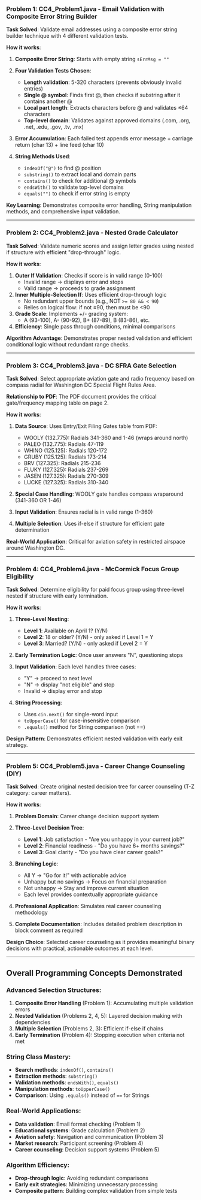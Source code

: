 ### **Problem 1: CC4_Problem1.java - Email Validation with Composite Error String Builder**

**Task Solved**: Validate email addresses using a composite error string builder technique with 4 different validation tests.

**How it works**:
1. **Composite Error String**: Starts with empty string `sErrMsg = ""`
2. **Four Validation Tests Chosen**:
   - **Length validation**: 5-320 characters (prevents obviously invalid entries)
   - **Single @ symbol**: Finds first @, then checks if substring after it contains another @
   - **Local part length**: Extracts characters before @ and validates ≤64 characters
   - **Top-level domain**: Validates against approved domains (.com, .org, .net, .edu, .gov, .tv, .mx)

3. **Error Accumulation**: Each failed test appends error message + carriage return (char 13) + line feed (char 10)
4. **String Methods Used**:
   - `indexOf("@")` to find @ position
   - `substring()` to extract local and domain parts
   - `contains()` to check for additional @ symbols
   - `endsWith()` to validate top-level domains
   - `equals("")` to check if error string is empty

**Key Learning**: Demonstrates composite error handling, String manipulation methods, and comprehensive input validation.

---

### **Problem 2: CC4_Problem2.java - Nested Grade Calculator**

**Task Solved**: Validate numeric scores and assign letter grades using nested if structure with efficient "drop-through" logic.

**How it works**:
1. **Outer If Validation**: Checks if score is in valid range (0-100)
   - Invalid range → displays error and stops
   - Valid range → proceeds to grade assignment
2. **Inner Multiple-Selection If**: Uses efficient drop-through logic
   - No redundant upper bounds (e.g., NOT `>= 80 && < 90`)
   - Relies on logical flow: if not ≥90, then must be <90
3. **Grade Scale**: Implements +/- grading system:
   - A (93-100), A- (90-92), B+ (87-89), B (83-86), etc.
4. **Efficiency**: Single pass through conditions, minimal comparisons

**Algorithm Advantage**: Demonstrates proper nested validation and efficient conditional logic without redundant range checks.

---

### **Problem 3: CC4_Problem3.java - DC SFRA Gate Selection**

**Task Solved**: Select appropriate aviation gate and radio frequency based on compass radial for Washington DC Special Flight Rules Area.

**Relationship to PDF**: The PDF document provides the critical gate/frequency mapping table on page 2.

**How it works**:
1. **Data Source**: Uses Entry/Exit Filing Gates table from PDF:
   - WOOLY (132.775): Radials 341-360 and 1-46 (wraps around north)
   - PALEO (132.775): Radials 47-119
   - WHINO (125.125): Radials 120-172
   - GRUBY (125.125): Radials 173-214
   - BRV (127.325): Radials 215-236
   - FLUKY (127.325): Radials 237-269
   - JASEN (127.325): Radials 270-309
   - LUCKE (127.325): Radials 310-340

2. **Special Case Handling**: WOOLY gate handles compass wraparound (341-360 OR 1-46)
3. **Input Validation**: Ensures radial is in valid range (1-360)
4. **Multiple Selection**: Uses if-else if structure for efficient gate determination

**Real-World Application**: Critical for aviation safety in restricted airspace around Washington DC.

---

### **Problem 4: CC4_Problem4.java - McCormick Focus Group Eligibility**

**Task Solved**: Determine eligibility for paid focus group using three-level nested if structure with early termination.

**How it works**:
1. **Three-Level Nesting**:
   - **Level 1**: Available on April 1? (Y/N)
   - **Level 2**: 18 or older? (Y/N) - only asked if Level 1 = Y
   - **Level 3**: Married? (Y/N) - only asked if Level 2 = Y

2. **Early Termination Logic**: Once user answers "N", questioning stops
3. **Input Validation**: Each level handles three cases:
   - "Y" → proceed to next level
   - "N" → display "not eligible" and stop
   - Invalid → display error and stop

4. **String Processing**:
   - Uses `cin.next()` for single-word input
   - `toUpperCase()` for case-insensitive comparison
   - `.equals()` method for String comparison (not ==)

**Design Pattern**: Demonstrates efficient nested validation with early exit strategy.

---

### **Problem 5: CC4_Problem5.java - Career Change Counseling (DIY)**

**Task Solved**: Create original nested decision tree for career counseling (T-Z category: career matters).

**How it works**:
1. **Problem Domain**: Career change decision support system
2. **Three-Level Decision Tree**:
   - **Level 1**: Job satisfaction - "Are you unhappy in your current job?"
   - **Level 2**: Financial readiness - "Do you have 6+ months savings?"
   - **Level 3**: Goal clarity - "Do you have clear career goals?"

3. **Branching Logic**:
   - All Y → "Go for it!" with actionable advice
   - Unhappy but no savings → Focus on financial preparation
   - Not unhappy → Stay and improve current situation
   - Each level provides contextually appropriate guidance

4. **Professional Application**: Simulates real career counseling methodology
5. **Complete Documentation**: Includes detailed problem description in block comment as required

**Design Choice**: Selected career counseling as it provides meaningful binary decisions with practical, actionable outcomes at each level.

---

## **Overall Programming Concepts Demonstrated**

### **Advanced Selection Structures**:
1. **Composite Error Handling** (Problem 1): Accumulating multiple validation errors
2. **Nested Validation** (Problems 2, 4, 5): Layered decision making with dependencies
3. **Multiple Selection** (Problems 2, 3): Efficient if-else if chains
4. **Early Termination** (Problem 4): Stopping execution when criteria not met

### **String Class Mastery**:
- **Search methods**: `indexOf()`, `contains()`
- **Extraction methods**: `substring()`
- **Validation methods**: `endsWith()`, `equals()`
- **Manipulation methods**: `toUpperCase()`
- **Comparison**: Using `.equals()` instead of `==` for Strings

### **Real-World Applications**:
- **Data validation**: Email format checking (Problem 1)
- **Educational systems**: Grade calculation (Problem 2)
- **Aviation safety**: Navigation and communication (Problem 3)
- **Market research**: Participant screening (Problem 4)
- **Career counseling**: Decision support systems (Problem 5)

### **Algorithm Efficiency**:
- **Drop-through logic**: Avoiding redundant comparisons
- **Early exit strategies**: Minimizing unnecessary processing
- **Composite pattern**: Building complex validation from simple tests
